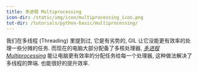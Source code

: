 ```yaml
---
title: 多进程 Multiprocessing
icon-dir: /static/img/icon/multiprocessing_icon.png
tut-dir: /tutorials/python-basic/multiprocessing/
---
```

我们在多线程 (Threading) 里提到过, 它是有劣势的, GIL 让它没能更有效率的处理一些分摊的任务. 
而现在的电脑大部分配备了多核处理器, [*多进程 Multiprocessing*]({{page.tut-dir}})
能让电脑更有效率的分配任务给每一个处理器, 这种做法解决了多线程的弊端. 也能很好的提升效率.

